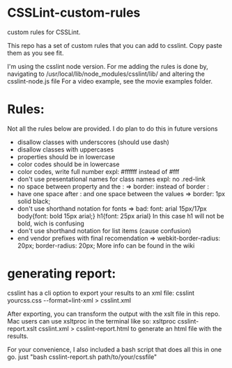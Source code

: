 CSSLint-custom-rules
====================

custom rules for CSSLint. 

This repo has a set of custom rules that you can add to csslint.
Copy paste them as you see fit. 

I'm using the csslint node version. For me adding the rules is done by,
navigating to /usr/local/lib/node_modules/csslint/lib/ and altering the csslint-node.js file
For a video example, see the movie examples folder.


Rules:
======
Not all the rules below are provided. I do plan to do this in future versions

* disallow classes with underscores (should use dash)
* disallow classes with uppercases
* properties should be in lowercase
* color codes should be in lowercase
* color codes, write full number expl: #ffffff instead of #fff
* don't use presentational names for class names expl: no .red-link
* no space between property and the :  => border:  instead of border :
* have one space after : and one space between the values => border: 1px solid black;
* don't use shorthand notation for fonts 
=> bad: font: arial 15px/17px
body{font: bold 15px arial;}
h1{font: 25px arial}
In this case h1 will not be bold, wich is confusing
* don't use shorthand notation for list items (cause confusion)
* end vendor prefixes with final recomendation
=> webkit-border-radius: 20px;
border-radius: 20px;
More info can be found in the wiki


generating report:
==================
csslint has a cli option to export your results to an xml file:
csslint yourcss.css --format=lint-xml > csslint.xml

After exporting, you can transform the output with the xslt file in this repo.
Mac users can use xsltproc in the terminal like so:
xsltproc csslint-report.xslt csslint.xml > csslint-report.html
to generate an html file with the results.

For your convenience, I also included a bash script that does all this in one go. 
just "bash csslint-report.sh path/to/your/cssfile"



